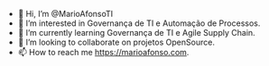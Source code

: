 - 👋 Hi, I’m @MarioAfonsoTI
- 👀 I’m interested in Governança de TI e Automação de Processos.
- 🌱 I’m currently learning Governança de TI e Agile Supply Chain.
- 💞️ I’m looking to collaborate on projetos OpenSource.
- 📫 How to reach me https://marioafonso.com.

<!---
MarioAfonsoTI/MarioAfonsoTI is a ✨ special ✨ repository because its `README.md` (this file) appears on your GitHub profile.
You can click the Preview link to take a look at your changes.
--->
